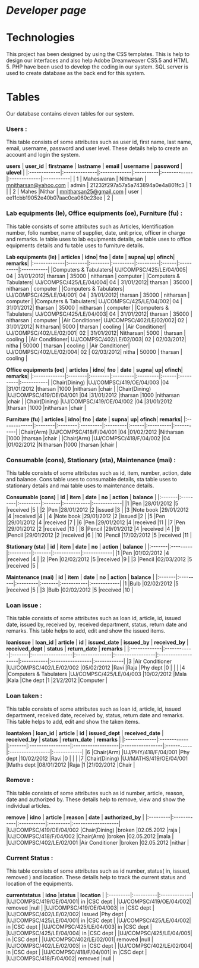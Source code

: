 # **_Developer page_** #


# Technologies #


This project has been designed by using the CSS templates. This is help to design our interfaces and also help Adobe Dreamweaver CS5.5 and HTML 5.  PHP have been used to develop the coding in our system. SQL server is used to create database as the back end for this system.



# Tables #

Our database contains eleven tables for our system.

### Users : ###

This table consists of some attributes such as user id, first name, last name, email, username, password and user level. These details help to create an account and login the system.

**users**
| **user\_id** | **firstname** | **lastname** | **email** | **username** | **password** | **ulevel** |
|:-------------|:--------------|:-------------|:----------|:-------------|:-------------|:-----------|
| 1            |	Maheswaran    | Nitharsan    | mnitharsan@yahoo.com | admin        | 21232f297a57a5a743894a0e4a801fc3 |	1          |
| 2            |	Mahes         |Nithar        | mnitharsan25@gmail.com | user         | ee11cbb19052e40b07aac0ca060c23ee | 2          |



### Lab equipments (le), Office equipments (oe), Furniture (fu) : ###

This table consists of some attributes such as Articles, Identification number, folio number, name of supplier, date, unit price, officer in charge and remarks. le table uses to lab equipments details,  oe table uses to office equipments details and  fu table uses to furniture details.

**Lab equipments (le)**
| **articles** |	**idno**|	**fno**	| **date** |	**supna**|	**up**|	**ofinch**|	**remarks**|
|:-------------|:--------|:--------|:---------|:---------|:------|:----------|:-----------|
|Computers & Tabulaters|	UJ/COMPSC/425/LE/04/005|	04      |	31/01/2012|	tharsan  |	35000 |	nitharsan |	computer   |
|Computers & Tabulaters|	UJ/COMPSC/425/LE/04/004|	04      |	31/01/2012|	tharsan  |	35000 |	nitharsan |	computer   |
|Computers & Tabulaters|	UJ/COMPSC/425/LE/04/001|	04      |	31/01/2012|	tharsan  |	35000 |	nitharsan |	computer   |
|Computers & Tabulaters|	UJ/COMPSC/425/LE/04/002|	04      |	31/01/2012|	tharsan  |	35000 |	nitharsan |	computer   |
|Computers & Tabulaters|	UJ/COMPSC/425/LE/04/003|	04      |	31/01/2012|	tharsan  |	35000 |	nitharsan |	computer   |
|Air Conditioner|	UJ/COMPSC/402/LE/02/002|	02      |	31/01/2012|	Nitharsan|	5000  |	tharsan   |	cooling    |
|Air Conditioner|	UJ/COMPSC/402/LE/02/001|	02      |	31/01/2012|	Nitharsan|	5000  |	tharsan   |	cooling    |
|Air Conditioner|	UJ/COMPSC/402/LE/02/003|	02      |	02/03/2012|	nitha    |	50000 |	tharsan   |	cooling    |
|Air Conditioner|	UJ/COMPSC/402/LE/02/004|	02      |	02/03/2012|	nitha    |	50000 |	tharsan   |	cooling    |

**Office equipments (oe)**
| **articles** |	**idno**|	**fno**	| **date** |	**supna**|	**up**|	**ofinch**|	**remarks**|
|:-------------|:--------|:--------|:---------|:---------|:------|:----------|:-----------|
|Chair(Dining)	|UJ/COMPSC/419/OE/04/003	|04	      |31/01/2012	|tharsan	  |1000	  |nitharsan	 |chair       |
|Chair(Dining)	|UJ/COMPSC/419/OE/04/001	|04	      |31/01/2012	|tharsan	  |1000	  |nitharsan	 |chair       |
|Chair(Dining)	|UJ/COMPSC/419/OE/04/002	|04	      |31/01/2012	|tharsan	  |1000	  |nitharsan	 |chair       |

**Furniture (fu)**
| **articles** |	**idno**|	**fno**	| **date** |	**supna**|	**up**|	**ofinch**|	**remarks**|
|:-------------|:--------|:--------|:---------|:---------|:------|:----------|:-----------|
|Chair(Arm)	   |UJ/COMPSC/418/F/04/001	|04	      |01/02/2012	|Nitharsan	|1000	  |tharsan	   |chair       |
|Chair(Arm)	   |UJ/COMPSC/418/F/04/002	|04	      |01/02/2012	|Nitharsan	|1000	  |tharsan	   |chair       |


### Consumable (cons), Stationary (sta), Maintenance (mai) : ###

This table consists of some attributes such as id, item, number, action, date and balance. Cons table uses to consumable details, sta table uses to stationary details and mai table uses to maintenance details.

**Consumable (cons)**
| **id** | **item** | **date** | **no** | **action** | **balance** |
|:-------|:---------|:---------|:-------|:-----------|:------------|
|1	      |Pen	      |28/01/2012	|5	      |received	   |5            |
|2	      |Pen	      |28/01/2012	|2	      |issued	     |3            |
|3	      |Note book	|29/01/2012	|4	      |received	   |4            |
|4	      |Note book	|29/01/2012	|2	      |issued	     |2            |
|5	      |Pen	      |29/01/2012	|4	      |received	   |7            |
|6	      |Pen	      |29/01/2012	|4	      |received	   |11           |
|7	      |Pen	      |29/01/2012	|2	      |received	   |13           |
|8	      |Pencil	   |29/01/2012	|4	      |received	   |4            |
|9	      |Pencil	   |29/01/2012	|2	      |received	   |6            |
|10	     |Pencil	   |17/02/2012	|5	      |received	   |11           |

**Stationary (sta)**
| **id** | **item** | **date** | **no** | **action** | **balance** |
|:-------|:---------|:---------|:-------|:-----------|:------------|
|1	      |Pen	      |01/02/2012	|4	      |received	   |4            |
|2	      |Pen	      |02/02/2012	|5	      |received	   |9            |
|3	      |Pencil	   |02/03/2012	|5	      |received	   |5            |

**Maintenance (mai)**
| **id** | **item** | **date** | **no** | **action** | **balance** |
|:-------|:---------|:---------|:-------|:-----------|:------------|
|1	      |Bulb	     |02/02/2012	|5	      |received	   |5            |
|3	      |Bulb	     |02/02/2012	|5	      |received	   |10           |


### Loan issue : ###

This table consists of some attributes such as loan id, article, id, issued date, issued by, received by, received department, status, return date and remarks. This table helps to add, edit and show the issued items.

**loanissue**
| **loan\_id** | **article** | **id** | **issued\_date** | **issued\_by** | **received\_by** | **received\_dept** | **status** | **return\_date** | **remarks** |
|:-------------|:------------|:-------|:-----------------|:---------------|:-----------------|:-------------------|:-----------|:-----------------|:------------|
|3	            |Air Conditioner	|UJ/COMPSC/402/LE/02/002	|05/02/2012	       |Ravi	           |Raja	             |Phy dept	           |0	          | 	                |             |
|4	            |Computers & Tabulaters	|UJ/COMPSC/425/LE/04/003	|10/02/2012	       |Mala	           |Kala	             |Che dept	           |1	          |21/2/2012	        |Computer     |


### Loan taken : ###

This table consists of some attributes such as loan id, article, id, issued department, received date, received by, status, return date and remarks. This table helps to add, edit and show the taken items.

**loantaken**
| **loan\_id** | **article** | **id** | **issued\_dept** | **received\_date** | **received\_by** | **status** | **return\_date** | **remarks** |
|:-------------|:------------|:-------|:-----------------|:-------------------|:-----------------|:-----------|:-----------------|:------------|
|6	            |Chair(Arm)	  |UJ/PHY/418/F/04/001	|Phy dept	         |10/02/2012	         |Ravi	             |0	          |                  |	            |
|7	            |Chair(Dining)	|UJ/MATHS/419/OE/04/001	|Maths dept	       |08/01/2012	         |Raja	             |1	          |21/02/2012	       |Chair        |


### Remove : ###

This table consists of some attributes such as id number, article, reason, date and authorized by. These details help to remove, view and show the individual articles.

**remove**
| **idno** | **article** | **reason** | **date** | **authorized\_by** |
|:---------|:------------|:-----------|:---------|:-------------------|
|UJ/COMPSC/419/OE/04/002	|Chair(Dining)	|broken	     |02.05.2012	|raja                |
|UJ/COMPSC/418/F/04/002	|Chair(Arm)	  |broken	     |02.05.2012	|mala                |
|UJ/COMPSC/402/LE/02/001	|Air Conditioner	|broken	     |02.05.2012	|nithar              |


### Current Status : ###

This table consists of some attributes such as id number, status( in, issued, removed ) and location. These details help to track the current status and location of the equipments.

**currentstatus**
| **idno** |**status** | **location** |
|:---------|:----------|:-------------|
|UJ/COMPSC/419/OE/04/001|	in	       |CSC dept      |
|UJ/COMPSC/419/OE/04/002|	removed	  |null          |
|UJ/COMPSC/419/OE/04/003|	in	       |CSC dept      |
|UJ/COMPSC/402/LE/02/002|	Issued	   |Phy dept      |
|UJ/COMPSC/425/LE/04/001|	in	       |CSC dept      |
|UJ/COMPSC/425/LE/04/002|	in	       |CSC dept      |
|UJ/COMPSC/425/LE/04/003|	in	       |CSC dept      |
|UJ/COMPSC/425/LE/04/004|	in	       |CSC dept      |
|UJ/COMPSC/425/LE/04/005|	in	       |CSC dept      |
|UJ/COMPSC/402/LE/02/001|	removed	  |null          |
|UJ/COMPSC/402/LE/02/003|	in	       |CSC dept      |
|UJ/COMPSC/402/LE/02/004|	in	       |CSC dept      |
|UJ/COMPSC/418/F/04/001|	in	       |CSC dept      |
|UJ/COMPSC/418/F/04/002|	removed	  |null          |